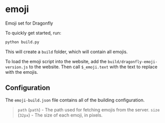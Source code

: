 # emoji
Emoji set for Dragonfly

To quickly get started, run:
```bash
python build.py
```
This will create a `build` folder, which will contain all emojis.

To load the emoji script into the website, add the `build/dragonfly-emoji-version.js` to the website.
Then call `$_emoji.text` with the text to replace with the emojis.

## Configuration
The `emoji-build.json` file contains all of the building configuration.

> `path` (`path`) - The path used for fetching emojis from the server.
> `size` (`32px`) - The size of each emoji, in pixels.